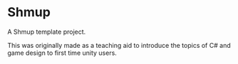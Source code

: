 # Shmup
A Shmup template project.

This was originally made as a teaching aid to introduce the topics of C# and game design to first time unity users. 
